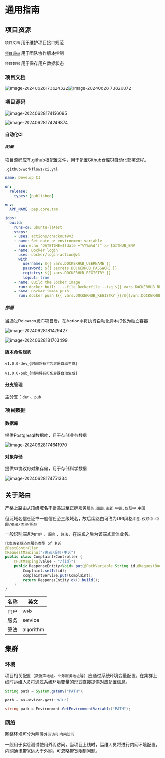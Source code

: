 # 通用指南

## 项目资源

`项目文档` 用于维护项目接口规范

[`项目源码`](https://github.com/orgs/NUC-TCM) 用于团队协作版本控制

`项目数据` 用于保存用户数据状态

### 项目文档

![image-20240628173624322](../assets/img/docs/image-20240628173624322.png)![image-20240628173820072](../assets/img/docs/v_design1.png)

### 项目源码

![image-20240628174156095](../assets/img/docs/image-20240628174156095.png)

![image-20240628174249874](../assets/img/docs/image-20240628174249874.png)

#### 自动化CI

##### 配置

项目源码应有.github根配置文件，用于配置Github仓库CI自动化部署流程。

`.github/workflows/ci.yml`

```yaml
name: Develop CI

on:
  release:
    types: [published]

env:
  APP_NAME: pep.core.tcm

jobs:
  build:
    runs-on: ubuntu-latest
    steps:
    - uses: actions/checkout@v3
    - name: Set date as environment variable
      run: echo "DATETIME=$(date +"%Y%m%d")" >> $GITHUB_ENV
    - name: Docker login
      uses: docker/login-action@v1
      with:
        username: ${{ vars.DOCKERHUB_USERNAME }}
        password: ${{ secrets.DOCKERHUB_PASSWORD }}
        registry: ${{ vars.DOCKERHUB_REGISTRY }}
        logout: true
    - name: Build the Docker image
      run: docker build . --file Dockerfile --tag ${{ vars.DOCKERHUB_REGISTRY }}/${{vars.DOCKERHUB_NAMESPACE}}/${{env.APP_NAME}}:${{github.event.release.tag_name}}_${{env.DATETIME}}
    - name: Docker image push
      run: docker push ${{ vars.DOCKERHUB_REGISTRY }}/${{vars.DOCKERHUB_NAMESPACE}}/${{env.APP_NAME}}:${{github.event.release.tag_name}}_${{env.DATETIME}}
```

##### 部署

当通过Releases发布项目后，在Action中将执行自动化脚本打包为独立容器

![image-20240628181429427](../assets/img/docs/image-20240628181429427.png)

![image-20240628181703499](../assets/img/docs/image-20240628181703499.png)

#### 版本命名规范

`v1.0.0-dev_{时间将有打包容器自动生成}`

`v1.0.0-pub_{时间将有打包容器自动生成}`

#### 分支管理

主分支：`dev` 、`pub`

### 项目数据

#### 数据库

提供Postgresql数据库，用于存储业务数据

![image-20240628174641970](../assets/img/docs/image-20240628174641970.png)

#### 对象存储

提供`S3`协议的对象存储，用于存储科学数据

![image-20240628174751334](../assets/img/docs/image-20240628174751334.png)

## 关于路由

严格上路由从顶级域名不断递进至正确服务`服务.面部.患者.中医.仪联中.中国`

但泛域名信任证书一般信任至三级域名，故后续路由可改为URI风格`中医.仪联中.中国/患者/面部/服务`

一般识别端点为`门户` 、`服务` 、`算法`，在端点之后为该端点具体业务。

```java
代表患者端点的服务类型 of 主诉
@RestController
@RequestMapping("/患者/服务/主诉")
public class ComplaintsController {
    @PutMapping(value = "/{id}")
    public ResponseEntity<Void> put(@PathVariable String id,@RequestBody Complaint Complaint){
        Complaint.setId(id);
        complaintService.put(Complaint);
        return ResponseEntity.ok().build();
    }
}
```

| 名称 | 英文      |
| ---- | --------- |
| 门户 | web       |
| 服务 | service   |
| 算法 | algorithm |

## 集群

### 环境

项目相关配置（`数据库地址`、`业务服务地址`等）应通过系统环境变量配置，在集群上线时运维人员将通过系统环境变量的形式直接提供对应配置信息。

```java
String path = System.getenv("PATH");
```

```python
path = os.environ.get('PATH')
```

```c#
string path = Environment.GetEnvironmentVariable("PATH");
```

### 网络

网络环境可分为两类`外网访问` `内网访问`

一般用于实验测试使用外网访问，当项目上线时，运维人员将进行内网环境配置，内网通讯带宽远大于外网，可忽略带宽限制问题。

